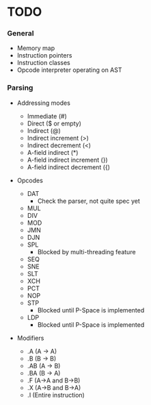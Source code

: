 # TODO


### General

- Memory map
- Instruction pointers
- Instruction classes
- Opcode interpreter operating on AST

### Parsing
- Addressing modes
  - Immediate (#)
  - Direct ($ or empty)
  - Indirect (@)
  - Indirect increment (>)
  - Indirect decrement (<)
  - A-field indirect (\*)
  - A-field indirect increment (})
  - A-field indirect decrement ({)

- Opcodes
  - DAT
    - Check the parser, not quite spec yet
  - MUL
  - DIV
  - MOD
  - JMN
  - DJN
  - SPL
    - Blocked by multi-threading feature
  - SEQ
  - SNE
  - SLT
  - XCH
  - PCT
  - NOP
  - STP
    - Blocked until P-Space is implemented
  - LDP
    - Blocked until P-Space is implemented

- Modifiers
  - .A  (A -> A)
  - .B  (B -> B)
  - .AB (A -> B)
  - .BA (B -> A)
  - .F  (A-\>A and B-\>B)
  - .X  (A-\>B and B-\>A)
  - .I  (Entire instruction)

